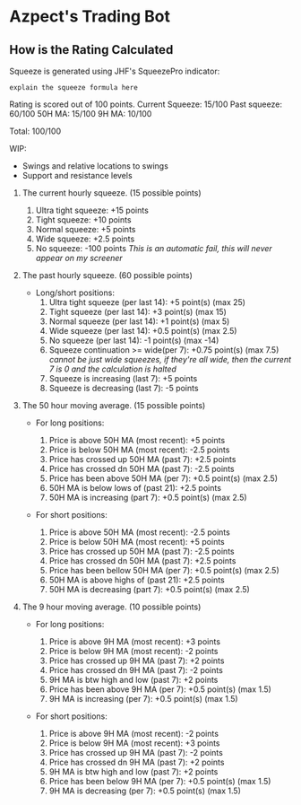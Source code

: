 # Azpect's Trading Bot


## How is the Rating Calculated

Squeeze is generated using JHF's SqueezePro indicator:

`explain the squeeze formula here`


Rating is scored out of 100 points.
Current Squeeze: 15/100
Past squeeze: 60/100
50H MA: 15/100
9H MA: 10/100

Total: 100/100

WIP: 
- Swings and relative locations to swings
- Support and resistance levels

1. The current hourly squeeze. (15 possible points)

    1. Ultra tight squeeze:    +15  points
    2. Tight squeeze:          +10  points
    3. Normal squeeze:         +5   points
    4. Wide squeeze:           +2.5 points
    5. No squeeze:             -100 points *This is an automatic fail, this will never appear on my screener*

2. The past hourly squeeze. (60 possible points)

    - Long/short positions:
        1. Ultra tight squeeze (per last 14):    +5    point(s) (max 25)
        2. Tight squeeze (per last 14):          +3    point(s) (max 15)
        3. Normal squeeze (per last 14):         +1    point(s) (max 5)
        4. Wide squeeze (per last 14):           +0.5  point(s) (max 2.5)
        5. No squeeze (per last 14):             -1    point(s) (max -14)
        6. Squeeze continuation >= wide(per 7):  +0.75 point(s) (max 7.5) *cannot be just wide squeezes, if they're all wide, then the current 7 is 0 and the calculation is halted*
        7. Squeeze is increasing (last 7):       +5    points 
        8. Squeeze is decreasing (last 7):       -5    points

3. The 50 hour moving average. (15 possible points)

    - For long positions:
        1. Price is above 50H MA (most recent):  +5   points
        2. Price is below 50H MA (most recent):  -2.5 points
        3. Price has crossed up 50H MA (past 7): +2.5 points
        4. Price has crossed dn 50H MA (past 7): -2.5 points
        5. Price has been above 50H MA (per 7):  +0.5 point(s) (max 2.5)
        6. 50H MA is below lows of (past 21):    +2.5 points
        7. 50H MA is increasing (part 7):        +0.5 point(s) (max 2.5)

    - For short positions:
        1. Price is above 50H MA (most recent):  -2.5 points
        2. Price is below 50H MA (most recent):  +5   points
        3. Price has crossed up 50H MA (past 7): -2.5 points
        4. Price has crossed dn 50H MA (past 7): +2.5 points
        5. Price has been bellow 50H MA (per 7): +0.5 point(s) (max 2.5)
        6. 50H MA is above highs of (past 21):   +2.5 points
        7. 50H MA is decreasing (part 7):        +0.5 point(s) (max 2.5)

4. The 9 hour moving average. (10 possible points)

    - For long positions:
        1. Price is above 9H MA (most recent):  +3   points
        2. Price is below 9H MA (most recent):  -2   points
        3. Price has crossed up 9H MA (past 7): +2   points
        4. Price has crossed dn 9H MA (past 7): -2   points
        5. 9H MA is btw high and low (past 7):  +2   points
        6. Price has been above 9H MA (per 7):  +0.5 point(s) (max 1.5)
        7. 9H MA is increasing (per 7):         +0.5 point(s) (max 1.5)

    - For short positions:
        1. Price is above 9H MA (most recent):  -2   points
        2. Price is below 9H MA (most recent):  +3   points
        3. Price has crossed up 9H MA (past 7): -2   points
        4. Price has crossed dn 9H MA (past 7): +2   points
        5. 9H MA is btw high and low (past 7):  +2   points
        6. Price has been below 9H MA (per 7):  +0.5 point(s) (max 1.5)
        7. 9H MA is decreasing (per 7):         +0.5 point(s) (max 1.5)
